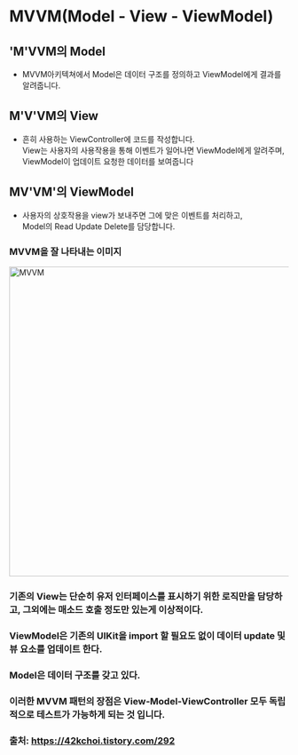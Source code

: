 # MVVM(Model  - View - ViewModel)

## 'M'VVM의 Model

* MVVM아키텍쳐에서 Model은 데이터 구조를 정의하고 ViewModel에게 결과를 알려줍니다.

## M'V'VM의 View

* 흔히 사용하는 ViewController에 코드를 작성합니다.<br> View는 사용자의 사용작용을 통해 이벤트가 일어나면 ViewModel에게 알려주며,<br> ViewModel이 업데이트 요청한 데이터를 보여줍니다

## MV'VM'의 ViewModel

* 사용자의 상호작용을 view가 보내주면 그에 맞은 이벤트를 처리하고, <br> Model의 Read Update Delete를 담당합니다.

### MVVM을 잘 나타내는 이미지

<img width="558" alt="MVVM" src="https://user-images.githubusercontent.com/81547954/140432641-7eea15ca-0727-43cb-afe5-5f158ee8931c.png">

### 기존의 View는 단순히 유저 인터페이스를 표시하기 위한 로직만을 담당하고, 그외에는 매소드 호출 정도만 있는게 이상적이다.
### ViewModel은 기존의 UIKit을 import 할 필요도 없이 데이터 update 및 뷰 요소를 업데이트 한다.
### Model은 데이터 구조를 갖고 있다.

### 이러한 MVVM 패턴의 장점은 View-Model-ViewController 모두 독립적으로 테스트가 가능하게 되는 것 입니다.


### 출처: https://42kchoi.tistory.com/292
